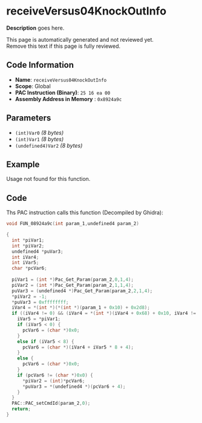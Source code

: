 # receiveVersus04KnockOutInfo

**Description** goes here.

This page is automatically generated and not reviewed yet.<br>Remove this text if this page is fully reviewed.

## Code Information

- **Name**: `receiveVersus04KnockOutInfo`
- **Scope**: Global
- **PAC Instruction (Binary)**: `25 16 ea 00`
- **Assembly Address in Memory** : `0x8924a9c`

## Parameters

- `(int)Var0` *(8 bytes)*
- `(int)Var1` *(8 bytes)*
- `(undefined4)Var2` *(8 bytes)*

## Example

Usage not found for this function.

## Code

Ths PAC instruction calls this function (Decompiled by Ghidra):

```c
void FUN_08924a9c(int param_1,undefined4 param_2)

{
  int *piVar1;
  int *piVar2;
  undefined4 *puVar3;
  int iVar4;
  int iVar5;
  char *pcVar6;
  
  piVar1 = (int *)Pac_Get_Param(param_2,0,1,4);
  piVar2 = (int *)Pac_Get_Param(param_2,1,1,4);
  puVar3 = (undefined4 *)Pac_Get_Param(param_2,2,1,4);
  *piVar2 = -1;
  *puVar3 = 0xffffffff;
  iVar4 = *(int *)(*(int *)(param_1 + 0x10) + 0x2d8);
  if ((iVar4 != 0) && (iVar4 = *(int *)(iVar4 + 0x68) + 0x10, iVar4 != 0)) {
    iVar5 = *piVar1;
    if (iVar5 < 0) {
      pcVar6 = (char *)0x0;
    }
    else if (iVar5 < 8) {
      pcVar6 = (char *)(iVar4 + iVar5 * 8 + 4);
    }
    else {
      pcVar6 = (char *)0x0;
    }
    if (pcVar6 != (char *)0x0) {
      *piVar2 = (int)*pcVar6;
      *puVar3 = *(undefined4 *)(pcVar6 + 4);
    }
  }
  PAC::PAC_setCmdId(param_2,0);
  return;
}
```

